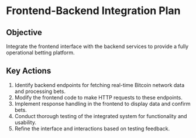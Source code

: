 # Frontend-Backend Integration Plan

## Objective
Integrate the frontend interface with the backend services to provide a fully operational betting platform.

## Key Actions
1. Identify backend endpoints for fetching real-time Bitcoin network data and processing bets.
2. Modify the frontend code to make HTTP requests to these endpoints.
3. Implement response handling in the frontend to display data and confirm bets.
4. Conduct thorough testing of the integrated system for functionality and usability.
5. Refine the interface and interactions based on testing feedback.